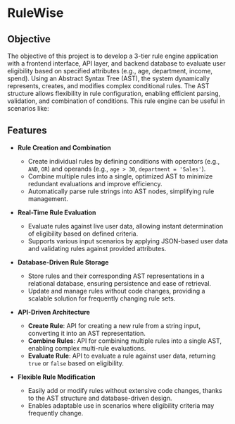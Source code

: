 # RuleWise

## Objective
The objective of this project is to develop a 3-tier rule engine application with a frontend interface, API layer, and backend database to evaluate user eligibility based on specified attributes (e.g., age, department, income, spend). Using an Abstract Syntax Tree (AST), the system dynamically represents, creates, and modifies complex conditional rules. The AST structure allows flexibility in rule configuration, enabling efficient parsing, validation, and combination of conditions. This rule engine can be useful in scenarios like:

## Features

- **Rule Creation and Combination**
  - Create individual rules by defining conditions with operators (e.g., `AND`, `OR`) and operands (e.g., `age > 30`, `department = 'Sales'`).
  - Combine multiple rules into a single, optimized AST to minimize redundant evaluations and improve efficiency.
  - Automatically parse rule strings into AST nodes, simplifying rule management.

- **Real-Time Rule Evaluation**
  - Evaluate rules against live user data, allowing instant determination of eligibility based on defined criteria.
  - Supports various input scenarios by applying JSON-based user data and validating rules against provided attributes.

- **Database-Driven Rule Storage**
  - Store rules and their corresponding AST representations in a relational database, ensuring persistence and ease of retrieval.
  - Update and manage rules without code changes, providing a scalable solution for frequently changing rule sets.

- **API-Driven Architecture**
  - **Create Rule**: API for creating a new rule from a string input, converting it into an AST representation.
  - **Combine Rules**: API for combining multiple rules into a single AST, enabling complex multi-rule evaluations.
  - **Evaluate Rule**: API to evaluate a rule against user data, returning `true` or `false` based on eligibility.

- **Flexible Rule Modification**
  - Easily add or modify rules without extensive code changes, thanks to the AST structure and database-driven design.
  - Enables adaptable use in scenarios where eligibility criteria may frequently change.

